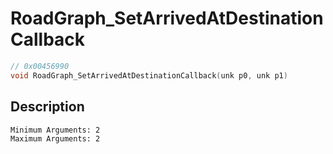 # RoadGraph_SetArrivedAtDestinationCallback
```c
// 0x00456990
void RoadGraph_SetArrivedAtDestinationCallback(unk p0, unk p1)
```
## Description
```
Minimum Arguments: 2
Maximum Arguments: 2
```

